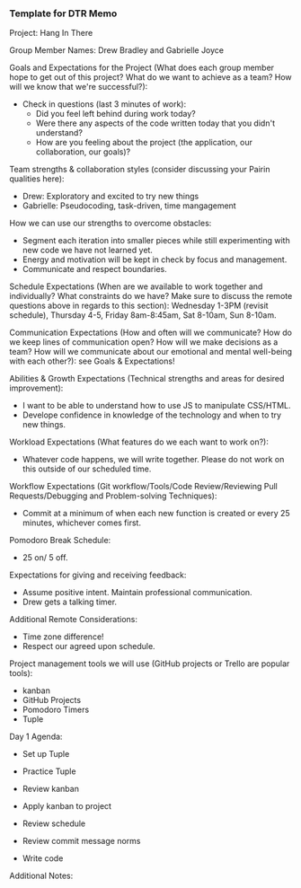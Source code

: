 ### Template for DTR Memo

Project: Hang In There

Group Member Names: Drew Bradley and Gabrielle Joyce

Goals and Expectations for the Project (What does each group member hope to get out of this project? What do we want to achieve as a team? How will we know that we're successful?):
* Check in questions (last 3 minutes of work):
  * Did you feel left behind during work today?
  * Were there any aspects of the code written today that you didn't understand?
  * How are you feeling about the project (the application, our collaboration, our goals)?
	
Team strengths & collaboration styles (consider discussing your Pairin qualities here):
* Drew: Exploratory and excited to try new things
* Gabrielle: Pseudocoding, task-driven, time mangagement

How we can use our strengths to overcome obstacles:
* Segment each iteration into smaller pieces while still experimenting with new code we have not learned yet.
* Energy and motivation will be kept in check by focus and management.
* Communicate and respect boundaries.

Schedule Expectations (When are we available to work together and individually? What constraints do we have? Make sure to discuss the remote questions above in regards to this section): Wednesday 1-3PM (revisit schedule), Thursday 4-5, Friday 8am-8:45am, Sat 8-10am, Sun 8-10am.


Communication Expectations (How and often will we communicate? How do we keep lines of communication open? How will we make decisions as a team? How will we communicate about our emotional and mental well-being with each other?): see Goals & Expectations!

Abilities & Growth Expectations (Technical strengths and areas for desired improvement): 
* I want to be able to understand how to use JS to manipulate CSS/HTML.
* Develope confidence in knowledge of the technology and when to try new things.

Workload Expectations (What features do we each want to work on?):
* Whatever code happens, we will write together. Please do not work on this outside of our scheduled time.

Workflow Expectations (Git workflow/Tools/Code Review/Reviewing Pull Requests/Debugging and Problem-solving Techniques): 
* Commit at a minimum of when each new function is created or every 25 minutes, whichever comes first.

Pomodoro Break Schedule:
* 25 on/ 5 off.

Expectations for giving and receiving feedback:
* Assume positive intent. Maintain professional communication.
* Drew gets a talking timer.

Additional Remote Considerations:
* Time zone difference! 
* Respect our agreed upon schedule.

Project management tools we will use (GitHub projects or Trello are popular tools):
* kanban
* GitHub Projects
* Pomodoro Timers
* Tuple

Day 1 Agenda: 
* Set up Tuple
* Practice Tuple
* Review kanban
* Apply kanban to project
* Review schedule
* Review commit message norms

* Write code

Additional Notes:
